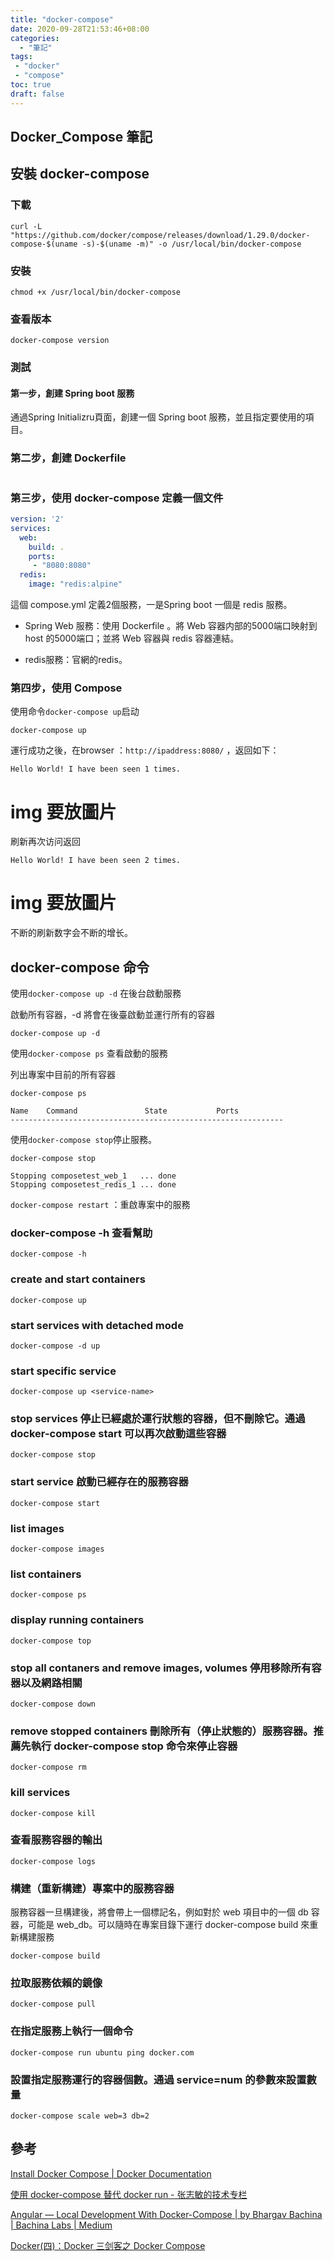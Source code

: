 ```yaml
---
title: "docker-compose"
date: 2020-09-28T21:53:46+08:00
categories:
  - "筆記"
tags:
 - "docker"
 - "compose"
toc: true
draft: false
---
```


## Docker_Compose 筆記

<!--more-->

## 安裝 docker-compose

### 下載

```shell
curl -L "https://github.com/docker/compose/releases/download/1.29.0/docker-compose-$(uname -s)-$(uname -m)" -o /usr/local/bin/docker-compose
```

### 安裝

```shell
chmod +x /usr/local/bin/docker-compose
```

### 查看版本

````shell
docker-compose version
````

### 測試

#### 第一步，創建 Spring boot 服務

通過Spring Initializru頁面，創建一個 Spring boot 服務，並且指定要使用的項目。

### 第二步，創建 Dockerfile

```dockerfile


```

### 第三步，使用 docker-compose 定義一個文件

```yml
version: '2'
services:
  web:
    build: .
    ports:
     - "8080:8080"
  redis:
    image: "redis:alpine"
```

這個 compose.yml 定義2個服務，一是Spring boot  一個是 redis 服務。

- Spring Web 服務：使用 Dockerfile 。將 Web 容器内部的5000端口映射到 host 的5000端口；並將 Web 容器與 redis 容器連結。

- redis服務：官網的redis。

### 第四步，使用 Compose

使用命令`docker-compose up`启动

```shell
docker-compose up
```

運行成功之後，在browser ：`http://ipaddress:8080/` ，返回如下：

```shell
Hello World! I have been seen 1 times.
```

#  img  要放圖片

刷新再次访问返回


```shell
Hello World! I have been seen 2 times.
```

# img 要放圖片

不断的刷新数字会不断的增长。

## docker-compose 命令

使用`docker-compose up -d` 在後台啟動服務

啟動所有容器，-d 將會在後臺啟動並運行所有的容器

```shell
docker-compose up -d
```

使用`docker-compose ps`  查看啟動的服務

列出專案中目前的所有容器

```shell
docker-compose ps
```

```shell
Name    Command               State           Ports         
-------------------------------------------------------------

```

使用`docker-compose stop`停止服務。

```shell
docker-compose stop
```

```shell
Stopping composetest_web_1   ... done
Stopping composetest_redis_1 ... done
```

`docker-compose restart` ：重啟專案中的服務

### docker-compose -h 查看幫助

```shell
docker-compose -h 
```

### create and start containers

```shell
docker-compose up
```

### start services with detached mode

```shell
docker-compose -d up
```

### start specific service

```shell
docker-compose up <service-name>
```

### stop services 停止已經處於運行狀態的容器，但不刪除它。通過 docker-compose start 可以再次啟動這些容器

```shell
docker-compose stop
```

### start service 啟動已經存在的服務容器

```shell
docker-compose start
```

### list images

```shell
docker-compose images
```

### list containers

```shell
docker-compose ps
```

### display running containers

```shell
docker-compose top
```

### stop all contaners and remove images, volumes 停用移除所有容器以及網路相關

```shell
docker-compose down
```

### remove stopped containers 刪除所有（停止狀態的）服務容器。推薦先執行 docker-compose stop 命令來停止容器

```shell
docker-compose rm 
```

### kill services

```shell
docker-compose kill
```

### 查看服務容器的輸出

```shell
docker-compose logs
```

### 構建（重新構建）專案中的服務容器

服務容器一旦構建後，將會帶上一個標記名，例如對於 web 項目中的一個 db 容器，可能是 web_db。可以隨時在專案目錄下運行 docker-compose build 來重新構建服務

```shell
docker-compose build
```

### 拉取服務依賴的鏡像

```shell
docker-compose pull
```

### 在指定服務上執行一個命令

```shell
docker-compose run ubuntu ping docker.com
```

### 設置指定服務運行的容器個數。通過 service=num 的參數來設置數量

```shell
docker-compose scale web=3 db=2
```

## 參考

[Install Docker Compose | Docker Documentation](https://docs.docker.com/compose/install/)

[使用 docker-compose 替代 docker run - 张志敏的技术专栏](https://beginor.github.io/2017/06/08/use-compose-instead-of-run.html)

[Angular — Local Development With Docker-Compose | by Bhargav Bachina | Bachina Labs | Medium](https://medium.com/bb-tutorials-and-thoughts/angular-local-development-with-docker-compose-13719b998e42)

[Docker(四)：Docker 三剑客之 Docker Compose](https://mp.weixin.qq.com/s/DCqjeXtGoHnM7Wfm5Sme6w?)
